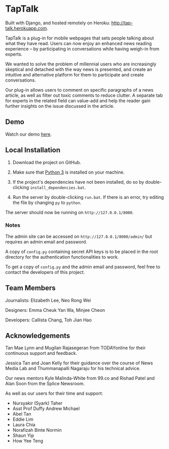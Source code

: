 # TapTalk

Built with Django, and hosted remotely on Heroku: http://tap-talk.herokuapp.com.

TapTalk is a plug-in for mobile webpages that sets people talking about what they have read. Users can now enjoy an enhanced news reading experience – by participating in conversations while having weigh-in from experts.

We wanted to solve the problem of millennial users who are increasingly skeptical and detached with the way news is presented, and create an intuitive and alternative platform for them to participate and create conversations. 

Our plug-in allows users to comment on specific paragraphs of a news article, as well as filter out toxic comments to reduce clutter. A separate tab for experts in the related field can value-add and help the reader gain further insights on the issue discussed in the article.

## Demo

Watch our demo [here](https://youtu.be/2zlwXZdx6P0).

## Local Installation

1. Download the project on GitHub.

2. Make sure that [Python 3](https://www.python.org/downloads/) is installed on your machine.

3. If the project's dependencies have not been installed, do so by double-clicking `install_dependencies.bat`.

4. Run the server by double-clicking `run.bat`. If there is an error, try editing the file by changing `py` to `python`.

The server should now be running on `http://127.0.0.1/8000`.

### Notes

The admin site can be accessed on `http://127.0.0.1/8000/admin/` but requires an admin email and password.

A copy of `config.py` containing secret API keys is to be placed in the root directory for the authentication functionalities to work.

To get a copy of `config.py` and the admin email and password, feel free to contact the developers of this project.

## Team Members

Journalists: Elizabeth Lee, Neo Rong Wei

Designers: Emma Cheuk Yan Wa, Minjee Cheon

Developers: Callista Chang, Toh Jian Hao

## Acknowledgements

Tan Mae Lynn and Mugilan Rajasegeran from TODAYonline for their continuous support and feedback.

Jessica Tan and Joan Kelly for their guidance over the course of News Media Lab and Thummanapalli Nagaraju for his technical advice. 

Our news mentors Kyle Malinda-White from 99.co and Rishad Patel and Alan Soon from the Splice Newsroom. 

As well as our users for their time and support:
* Nursyakir (Syark) Taher
* Asst Prof Duffy Andrew Michael
* Abel Tan
* Eddie Lim
* Laura Chia
* Norafizah Binte Normin
* Shaun Yip
* How Yee Teng